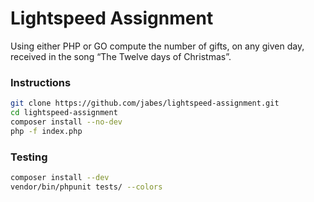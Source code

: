 # Lightspeed Assignment

Using either PHP or GO compute the number of gifts, on any given day, received in the song “The Twelve days of Christmas”.

### Instructions

```bash
git clone https://github.com/jabes/lightspeed-assignment.git
cd lightspeed-assignment
composer install --no-dev
php -f index.php
```

### Testing

```bash
composer install --dev
vendor/bin/phpunit tests/ --colors
```
